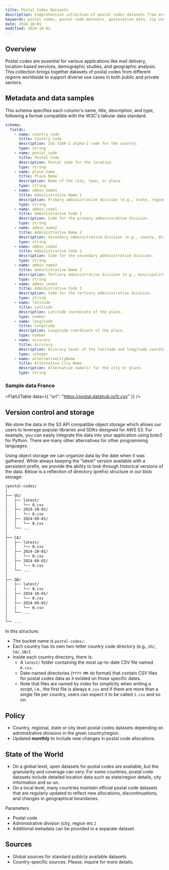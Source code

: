 ```yaml
---
title: Postal Codes Datasets
description: Comprehensive collection of postal codes datasets from around the world.
keywords: postal codes, postal code datasets, geolocation data, zip codes, worldwide postal codes
date: 2024-10-01
modified: 2024-10-01
---
```


## Overview

Postal codes are essential for various applications like mail delivery, location-based services, demographic studies, and geographic analysis. This collection brings together datasets of postal codes from different regions worldwide to support diverse use cases in both public and private sectors.

## Metadata and data samples

This schema specifies each column's name, title, description, and type, following a format compatible with the W3C's tabular data standard.

```yml
schema:
  fields:
    - name: country_code
      title: Country Code
      description: ISO 3166-1 alpha-2 code for the country.
      type: string
    - name: postal_code
      title: Postal Code
      description: Postal code for the location.
      type: string
    - name: place_name
      title: Place Name
      description: Name of the city, town, or place.
      type: string
    - name: admin_name1
      title: Administrative Name 1
      description: Primary administrative division (e.g., state, region).
      type: string
    - name: admin_code1
      title: Administrative Code 1
      description: Code for the primary administrative division.
      type: string
    - name: admin_name2
      title: Administrative Name 2
      description: Secondary administrative division (e.g., county, district).
      type: string
    - name: admin_code2
      title: Administrative Code 2
      description: Code for the secondary administrative division.
      type: string
    - name: admin_name3
      title: Administrative Name 3
      description: Tertiary administrative division (e.g., municipality, borough).
      type: string
    - name: admin_code3
      title: Administrative Code 3
      description: Code for the tertiary administrative division.
      type: string
    - name: latitude
      title: Latitude
      description: Latitude coordinate of the place.
      type: number
    - name: longitude
      title: Longitude
      description: Longitude coordinate of the place.
      type: number
    - name: accuracy
      title: Accuracy
      description: Accuracy level of the latitude and longitude coordinates.
      type: integer
    - name: alternativeCityName
      title: Alternative City Name
      description: Alternative name(s) for the city or place.
      type: string
```

### Sample data France

<FlatUiTable
  data={{
    "url": "https://postal.datahub.io/fr.csv"
  }}
/>

## Version control and storage

We store the data in the S3 API compatible object storage which allows our users to leverage popular libraries and SDKs designed for AWS S3. For example, you can easily integrate the data into your application using boto3 for Python. There are many other alternatives for other programming languages.

Using object storage we can organize data by the date when it was gathered. While always keeping the “latest” version available with a persistent prefix, we provide the ability to look through historical versions of the data. Below is a reflection of directory (prefix) structure in our blob storage:

```bash
/postal-codes/
│
├── US/
│   ├── latest/
│   │   └── 0.csv
│   ├── 2024-10-01/
│   │   └── 0.csv
│   ├── 2024-09-01/
│   │   └── 0.csv
│   └── ...
│
├── CA/
│   ├── latest/
│   │   └── 0.csv
│   ├── 2024-10-01/
│   │   └── 0.csv
│   ├── 2024-09-01/
│   │   └── 0.csv
│   └── ...
│
├── GB/
│   ├── latest/
│   │   └── 0.csv
│   ├── 2024-10-01/
│   │   └── 0.csv
│   ├── 2024-09-01/
│   │   └── 0.csv
│   └── ...
│
└── ...
```

In this structure:

- The bucket name is `postal-codes/`.
- Each country has its own two-letter country code directory (e.g., `US/`, `CA/`, `GB/`).
- Inside each country directory, there is:
  - A `latest/` folder containing the most up-to-date CSV file named `0.csv`.
  - Date-named directories (`YYYY-MM-DD` format) that contain CSV files for postal codes data as it existed on those specific dates.
  - Note that files are named by index for simplicity when writing a script, i.e., the first file is always `0.csv` and if there are more than a single file per country, users can expect it to be called `1.csv` and so on.

## Policy

* Country, regional, state or city level postal codes datasets depending on administrative divisions in the given country/region.
* Updated **monthly** to include new changes in postal code allocations.

## State of the World

* On a global level, open datasets for postal codes are available, but the granularity and coverage can vary. For some countries, postal code datasets include detailed location data such as state/region details, city information and so on.
* On a local level, many countries maintain official postal code datasets that are regularly updated to reflect new allocations, discontinuations, and changes in geographical boundaries.

Parameters

* Postal code
* Administrative division (city, region etc.) 
* Additional metadata can be provided in a separate dataset.

## Sources

* Global sources for standard publicly available datasets.
* Country-specific sources. Please, inquire for more details.
